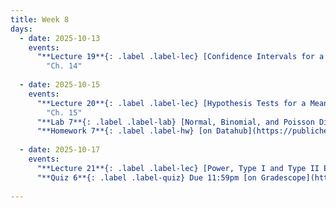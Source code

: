 ```yaml
---
title: Week 8
days:
  - date: 2025-10-13
    events:
      "**Lecture 19**{: .label .label-lec} [Confidence Intervals for a Mean with Known Standard Deviation](https://ph142-ucb.github.io/fa25/src/lec/Lec19_Intro-to-inference.html) [(Recording)]()":
        "Ch. 14"
        
  - date: 2025-10-15
    events:
      "**Lecture 20**{: .label .label-lec} [Hypothesis Tests for a Mean with Known Standard Deviation](https://ph142-ucb.github.io/fa25/src/lec/Lec20_Hypothesis-testing.html) [(Recording)]()": 
        "Ch. 15"
      "**Lab 7**{: .label .label-lab} [Normal, Binomial, and Poisson Distribution](https://publichealth.datahub.berkeley.edu/hub/user-redirect/git-pull?repo=https%3A%2F%2Fgithub.com%2Fph142-ucb%2Fph142-fa25&urlpath=rstudio%2F&branch=main) (Due Oct 18th)":
      "**Homework 7**{: .label .label-hw} [on Datahub](https://publichealth.datahub.berkeley.edu/hub/user-redirect/git-pull?repo=https%3A%2F%2Fgithub.com%2Fph142-ucb%2Fph142-fa25&urlpath=rstudio%2F&branch=main)":
      
  - date: 2025-10-17
    events:
      "**Lecture 21**{: .label .label-lec} [Power, Type I and Type II Error, Sample Size](https://ph142-ucb.github.io/fa25/src/lec/Lec21_Inference-in-practice.html) [(Recording)]()":
      "**Quiz 6**{: .label .label-quiz} Due 11:59pm [on Gradescope](https://www.gradescope.com/courses/833518)":
      
---
```

